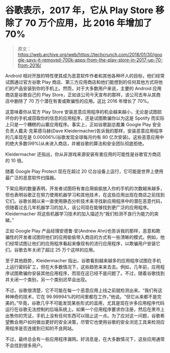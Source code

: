 # 谷歌表示，2017 年，它从 Play Store 移除了 70 万个应用，比 2016 年增加了 70%

> 原文：<https://web.archive.org/web/https://techcrunch.com/2018/01/30/google-says-it-removed-700k-apps-from-the-play-store-in-2017-up-70-from-2016/>

Android 相对开放的特性使其成为恶意软件作者和其他各种坏人的目标，他们经常试图通过官方谷歌 Play 商店、第三方应用商店和他们能想到的任何其他方式将他们的产品安装到你的手机上。然而，对于大多数用户来说，主要的 Android 应用商店是谷歌自己的 Play Store，正如该公司今天宣布的那样，该公司去年从其商店中删除了 70 万个潜在有害或欺骗性的应用。这比 2016 年增长了 70%。

这意味着你从官方 Play Store 安装恶意应用程序的机会越来越小，无论是试图损坏你的手机或窃取你的信息的应用程序，还是试图欺骗你以为这是 Spotify 而实际上只是一个糟糕的山寨应用程序。事实上，正如谷歌副总裁兼 Google Play 安全负责人戴夫·克莱德马赫(Dave Kleidermacher)告诉我的那样，安装恶意应用程序的几率现在是 0.00006%(谷歌发现全球每月约有 80 亿次安装)。这些恶意应用中的绝大多数(99%)从未进入商店，并被谷歌的算法和安全团队彻底拒绝。

Kleidermacher 还指出，你从非游戏来源安装有害应用的可能性是谷歌官方商店的 10 倍。

随着 Google Play Protect 现在在超过 20 亿台设备上运行，它可能是世界上使用最广泛的恶意软件扫描器。

下架应用的数量表明，开发者试图将有害应用偷偷放入你的手机的次数越来越多，但也表明谷歌正在努力使用机器学习和其他技术，在这些应用出现在商店之前找到它们。谷歌长期以来一直使用静态分析技术来寻找新应用程序中的潜在恶意代码，但随着过去几年机器学习的加入，该公司现在能够找到更广泛的应用程序。Kleidermacher 将这些机器学习技术的加入描述为“我们检测不良行为能力的突破。”

正如 Google Play 产品经理安德鲁·安(Andrew Ahn)也告诉我的那样，恶意和欺骗性的开发者试图将他们的应用偷偷带入商店的方式有一些清晰的模式。例如，他们经常试图让他们的应用程序看起来像现有的流行应用程序，以欺骗用户安装它们。谷歌去年关闭了超过 25 万个这样的应用。

至于其他趋势，Kleidermacher 指出，谷歌看到越来越多的应用程序试图在手机上运行密码矿工，但在大多数情况下，这些趋势来来去去。例如，几年前，应用程序试图欺骗你安装其他应用程序，而现在这已经不是问题了。不过，随着谷歌找到并关闭一个类别，另一个类别迟早会出现。

不过，谷歌很清楚，它不可能在每一个恶意应用上线之前就检测出来。“我们有这种神奇的技术，它在 99.99994%的时间里都在工作，”他说。“但它从来都不是完美的。”毕竟，谷歌几乎不可能发现某些形式的滥用，尤其是现在许多应用程序代码运行在谷歌无法控制的后端系统上。如果一个应用程序要求你注册，然后在黑市上出售你的凭证，手机上没有任何东西可以阻止这一点。为了应对这一问题，谷歌希望教会用户如何做出更好的安全决策，尽管它也使用谷歌的安全浏览工具来检测应用程序是否连接到已知的不良网站。

不过，最终总会有一些应用程序漏网。好消息是，在大多数情况下，这些应用通常不会找到很多用户。